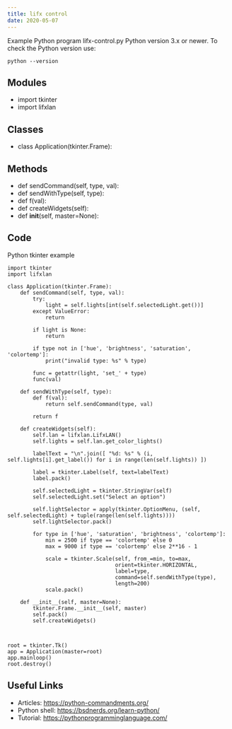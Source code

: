 ```yaml
---
title: lifx control
date: 2020-05-07
---
```

Example Python program lifx-control.py
Python version 3.x or newer.
To check the Python version use:

    python --version

## Modules

* import tkinter
* import lifxlan

## Classes

* class Application(tkinter.Frame):

## Methods

* def sendCommand(self, type, val):
* def sendWithType(self, type):
* def f(val):
* def createWidgets(self):
* def __init__(self, master=None):

## Code

Python tkinter example

    import tkinter
    import lifxlan
    
    class Application(tkinter.Frame):
        def sendCommand(self, type, val):
            try:
                light = self.lights[int(self.selectedLight.get())]
            except ValueError:
                return
    
            if light is None:
                return
    
            if type not in ['hue', 'brightness', 'saturation', 'colortemp']:
                print("invalid type: %s" % type)
    
            func = getattr(light, 'set_' + type)
            func(val)
    
        def sendWithType(self, type):
            def f(val):
                return self.sendCommand(type, val)
            
            return f
    
        def createWidgets(self):
            self.lan = lifxlan.LifxLAN()
            self.lights = self.lan.get_color_lights()
    
            labelText = "\n".join([ "%d: %s" % (i, self.lights[i].get_label()) for i in range(len(self.lights)) ])
    
            label = tkinter.Label(self, text=labelText)
            label.pack()
    
            self.selectedLight = tkinter.StringVar(self)
            self.selectedLight.set("Select an option")
    
            self.lightSelector = apply(tkinter.OptionMenu, (self, self.selectedLight) + tuple(range(len(self.lights))))        
            self.lightSelector.pack()
    
            for type in ['hue', 'saturation', 'brightness', 'colortemp']:
                min = 2500 if type == 'colortemp' else 0
                max = 9000 if type == 'colortemp' else 2**16 - 1
    
                scale = tkinter.Scale(self, from_=min, to=max, 
                                      orient=tkinter.HORIZONTAL, 
                                      label=type, 
                                      command=self.sendWithType(type),
                                      length=200)
                scale.pack()
    
        def __init__(self, master=None):
            tkinter.Frame.__init__(self, master)
            self.pack()
            self.createWidgets()
    
    
    
    root = tkinter.Tk()
    app = Application(master=root)
    app.mainloop()
    root.destroy()

## Useful Links

- Articles: https://python-commandments.org/
- Python shell: https://bsdnerds.org/learn-python/
- Tutorial: https://pythonprogramminglanguage.com/

